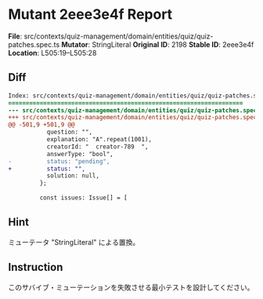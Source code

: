 # Mutant 2eee3e4f Report

**File**: src/contexts/quiz-management/domain/entities/quiz/quiz-patches.spec.ts
**Mutator**: StringLiteral
**Original ID**: 2198
**Stable ID**: 2eee3e4f
**Location**: L505:19–L505:28

## Diff

```diff
Index: src/contexts/quiz-management/domain/entities/quiz/quiz-patches.spec.ts
===================================================================
--- src/contexts/quiz-management/domain/entities/quiz/quiz-patches.spec.ts	original
+++ src/contexts/quiz-management/domain/entities/quiz/quiz-patches.spec.ts	mutated #2198
@@ -501,9 +501,9 @@
           question: "",
           explanation: "A".repeat(1001),
           creatorId: "  creator-789  ",
           answerType: "bool",
-          status: "pending",
+          status: "",
           solution: null,
         };
 
         const issues: Issue[] = [
```

## Hint

ミューテータ "StringLiteral" による置換。

## Instruction

このサバイブ・ミューテーションを失敗させる最小テストを設計してください。

